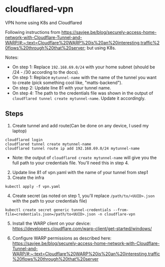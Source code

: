 # cloudflared-vpn
VPN home using K8s and Cloudflared

Following instructions from https://savjee.be/blog/securely-access-home-network-with-Cloudflare-Tunnel-and-WARP/#:~:text=Cloudflare%20WARP%20is%20an%20interesting,traffic%20flows%20through%20that%20server; but using K8s.

Notes:
- On step 1: Replace `192.168.69.0/24` with your home subnet \(should be /24 - /30 according to the docs\).
- On step 1: Replace `mytunnel-name` with the name of the tunnel you want to create \(pick something cool like, "matts-backend"\).
- On step 2: Update line 81 with your tunnel name.
- On step 4: The path to the credentials file was shown in the output of `cloudflared tunnel create mytunnel-name`. Update it accordingly.




## Steps
1. Create tunnel and add route\(Can be done on any device, I used my laptop\)
```
cloudflared login
cloudflared tunnel create mytunnel-name
cloudflared tunnel route ip add 192.168.69.0/24 mytunnel-name
```
- Note: the output of `cloudflared create mytunnel-name` will give you the full path to your credentials file. You'll need this in step 4.

2. Update line 81 of vpn.yaml with the name of your tunnel from step1
3. Create the infra
```
kubectl apply -f vpn.yaml
```
4. Create secret \(as noted on step 1, you'll replace `/path/to/<UUID>.json` with the path to your credentials file)
```
kubectl create secret generic tunnel-credentials --from-file=credentials.json=/path/to<UUID>.json -n cloudflare-vpn
```
5. Install the WARP client on your device: https://developers.cloudflare.com/warp-client/get-started/windows/


6. Configure WARP permissions as described here: https://savjee.be/blog/securely-access-home-network-with-Cloudflare-Tunnel-and-WARP/#:~:text=Cloudflare%20WARP%20is%20an%20interesting,traffic%20flows%20through%20that%20server
